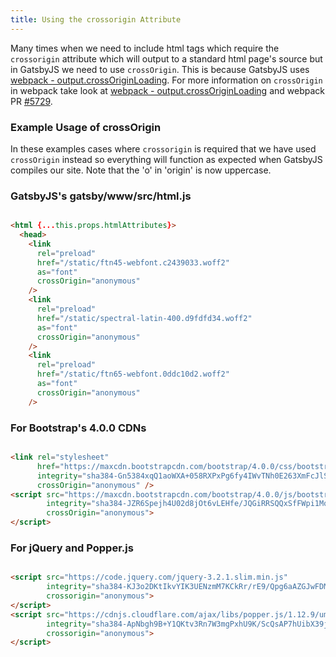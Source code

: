 ```yaml
---
title: Using the crossorigin Attribute
---
```


Many times when we need to include html tags which require the `crossorigin`
attribute which will output to a standard html page's source but in GatsbyJS we
need to use `crossOrigin`. This is because GatsbyJS uses
[webpack - output.crossOriginLoading](https://webpack.js.org/configuration/output/#output-crossoriginloading).
For more information on `crossOrigin` in webpack take look at
[webpack - output.crossOriginLoading](https://webpack.js.org/configuration/output/#output-crossoriginloading)
and webpack PR [#5729](https://github.com/webpack/webpack/pull/5729).

### Example Usage of crossOrigin
In these examples cases where `crossorigin` is required that we have used
`crossOrigin` instead so everything will function as expected when GatsbyJS
compiles our site. Note that the 'o' in 'origin' is now uppercase.

### GatsbyJS's gatsby/www/src/html.js

```html

<html {...this.props.htmlAttributes}>
  <head>
    <link
      rel="preload"
      href="/static/ftn45-webfont.c2439033.woff2"
      as="font"
      crossOrigin="anonymous"
    />
    <link
      rel="preload"
      href="/static/spectral-latin-400.d9fdfd34.woff2"
      as="font"
      crossOrigin="anonymous"
    />
    <link
      rel="preload"
      href="/static/ftn65-webfont.0ddc10d2.woff2"
      as="font"
      crossOrigin="anonymous"
    />
```

### For Bootstrap's 4.0.0 CDNs

```html

<link rel="stylesheet"
      href="https://maxcdn.bootstrapcdn.com/bootstrap/4.0.0/css/bootstrap.min.css"      
      integrity="sha384-Gn5384xqQ1aoWXA+058RXPxPg6fy4IWvTNh0E263XmFcJlSAwiGgFAW/dAiS6JXm"
      crossOrigin="anonymous" />
<script src="https://maxcdn.bootstrapcdn.com/bootstrap/4.0.0/js/bootstrap.min.js"   
        integrity="sha384-JZR6Spejh4U02d8jOt6vLEHfe/JQGiRRSQQxSfFWpi1MquVdAyjUar5+76PVCmYl"
        crossOrigin="anonymous">
</script>
```

### For jQuery and Popper.js

```html

<script src="https://code.jquery.com/jquery-3.2.1.slim.min.js"
        integrity="sha384-KJ3o2DKtIkvYIK3UENzmM7KCkRr/rE9/Qpg6aAZGJwFDMVNA/GpGFF93hXpG5KkN"
        crossorigin="anonymous">
</script>
<script src="https://cdnjs.cloudflare.com/ajax/libs/popper.js/1.12.9/umd/popper.min.js"
        integrity="sha384-ApNbgh9B+Y1QKtv3Rn7W3mgPxhU9K/ScQsAP7hUibX39j7fakFPskvXusvfa0b4Q"
        crossorigin="anonymous">
</script>
```
